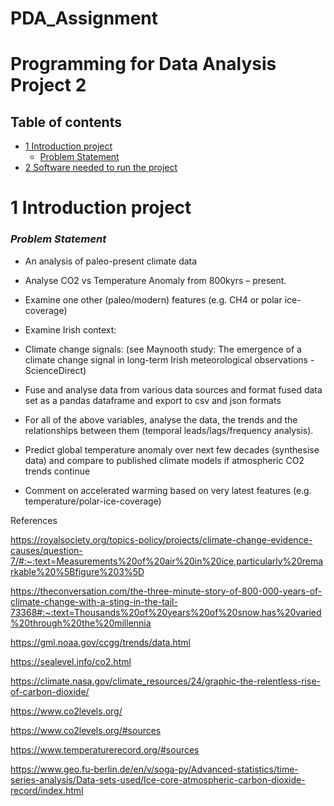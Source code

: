 # PDA_Assignment

# Programming for Data Analysis Project 2

## Table of contents
* [1 Introduction project](#1-introduction-project)
    * [Problem Statement](#problem-statement)
* [2 Software needed to run the project](#2-software-needed-to-run-the-project)	



1 Introduction project
======
### ***Problem Statement***


- An analysis of paleo-present climate data

- Analyse CO2 vs Temperature Anomaly from 800kyrs – present.

- Examine one other (paleo/modern) features (e.g. CH4 or polar ice-coverage)

- Examine Irish context:

- Climate change signals: (see Maynooth study: The emergence of a climate change signal in long-term Irish meteorological observations - ScienceDirect) <br>

- Fuse and analyse data from various data sources and format fused data set as a pandas dataframe and export to csv and json formats <br>

- For all of the above variables, analyse the data, the trends and the relationships between them (temporal leads/lags/frequency analysis). <br>

- Predict global temperature anomaly over next few decades (synthesise data) and compare to published climate models if atmospheric CO2 trends continue <br>

- Comment on accelerated warming based on very latest features (e.g. temperature/polar-ice-coverage)<br>


References

https://royalsociety.org/topics-policy/projects/climate-change-evidence-causes/question-7/#:~:text=Measurements%20of%20air%20in%20ice,particularly%20remarkable%20%5Bfigure%203%5D

https://theconversation.com/the-three-minute-story-of-800-000-years-of-climate-change-with-a-sting-in-the-tail-73368#:~:text=Thousands%20of%20years%20of%20snow,has%20varied%20through%20the%20millennia

https://gml.noaa.gov/ccgg/trends/data.html

https://sealevel.info/co2.html

https://climate.nasa.gov/climate_resources/24/graphic-the-relentless-rise-of-carbon-dioxide/

https://www.co2levels.org/

https://www.co2levels.org/#sources

https://www.temperaturerecord.org/#sources

https://www.geo.fu-berlin.de/en/v/soga-py/Advanced-statistics/time-series-analysis/Data-sets-used/Ice-core-atmospheric-carbon-dioxide-record/index.html